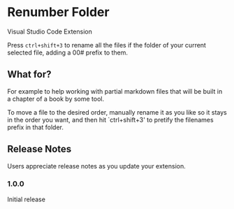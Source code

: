 # Renumber Folder

Visual Studio Code Extension

Press `ctrl+shift+3` to rename all the files if the folder of your current selected file, adding a 00# prefix to them.

## What for?

For example to help working with partial markdown files that will be built in a chapter of a book by some tool.

To move a file to the desired order, manually rename it as you like so it stays in the order you want, and then hit `ctrl+shift+3' to pretify the filenames prefix in that folder.

## Release Notes

Users appreciate release notes as you update your extension.

### 1.0.0

Initial release
